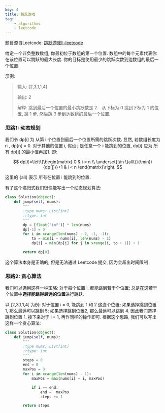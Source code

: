 ```yaml
---
key: 4
title: 跳跃游戏
tag:
    - algorithms
    - leetcode
---
```

题目源自Leetcode: [跳跃游戏II-leetcode](https://leetcode-cn.com/problems/jump-game-ii/)

给定一个非负整数数组, 你最初位于数组的第一个位置. 数组中的每个元素代表你在该位置可以跳跃的最大长度. 你的目标是使用最少的跳跃次数到达数组的最后一个位置.

示例:

> 输入: [2,3,1,1,4]
>
> 输出: 2
>
> 解释: 跳到最后一个位置的最小跳跃数是 2.
>     从下标为 0 跳到下标为 1 的位置, 跳 1 步, 然后跳 3 步到达数组的最后一个位置.

### 思路1: 动态规划
我们令 dp[i] 为 从第 i 个位置到最后一个位置所需的跳跃次数. 显然, 若数组长度为 n , dp[n] = 0. 对于其他的位置 i, 假设 j 是任意一个 i 能跳到的位置, dp[i] 应为 所有 dp[j] 的最小值再加1. 即:

$$
dp[i]=\left\{\begin{matrix}
0 & i = n \\
\underset{j\in \{all\}}{\min}\{dp[j]\}+1 & i < n
\end{matrix}\right.
$$

这里的 {all} 表示 所有在位置 i 能跳到的位置.

有了这个递归式我们很快能写出一个动态规划算法:

```python
class Solution(object):
    def jump(self, nums):
        """
        :type nums: List[int]
        :rtype: int
        """
        dp = [float('inf')] * len(nums)
        dp[-1] = 0
        for i in xrange(len(nums) - 2, -1, -1):
            to = min(i + nums[i], len(nums) - 1)
            dp[i] = min(dp[j] for j in xrange(i, to + 1)) + 1

        return dp[0]
```

这个算法本身是正确的, 但是无法通过 Leetcode 提交, 因为会超出时间限制

### 思路2: 贪心算法
我们可以选用这样一种策略: 对于每个位置 i, 都能跳到若干个位置; 总是在这若干个位置中**选择能跳得最远的位置**进行跳跃.

以 [2,3,1,1,4] 为例: 对于位置 i = 0, 能跳到 1 和 2 这连个位置; 如果选择跳到位置 1, 那么最远可以跳到 5; 如果选择跳到位置2, 那么最远可以跳到 4. 因此我们选择跳到位置 1. 接下来对于 i = 1, 再作同样的操作即可. 根据这个思路, 我们可以写出这样一个贪心算法:

```python
class Solution(object):
    def jump(self, nums):
        """
        :type nums: List[int]
        :rtype: int
        """
        steps = 0
        end = 0
        maxPos = 0
        for i in xrange(len(nums) - 1):
            maxPos = max(nums[i] + i, maxPos)

            if i == end:
                end =  maxPos
                steps += 1

        return steps
```
